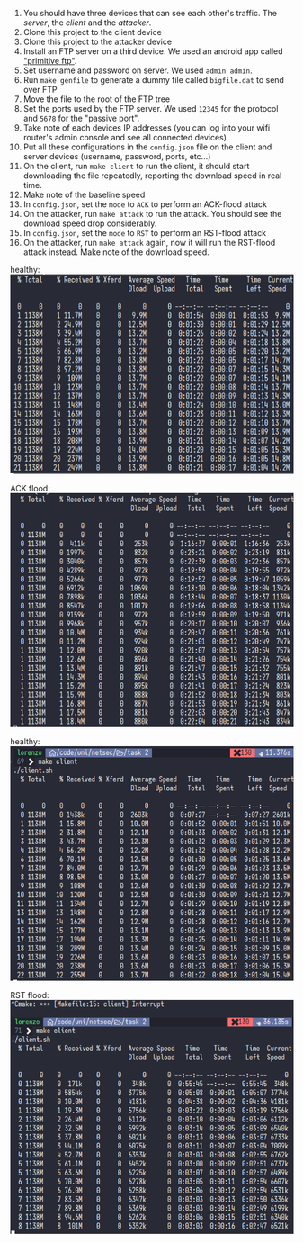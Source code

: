 1. You should have three devices that can see each other's traffic. The *server*, the *client* and the *attacker*.
1. Clone this project to the client device
1. Clone this project to the attacker device
1. Install an FTP server on a third device. We used an android app called ["primitive ftp"]().
1. Set username and password on server. We used `admin admin`.
1. Run `make genfile` to generate a dummy file called `bigfile.dat` to send over FTP
1. Move the file to the root of the FTP tree
1. Set the ports used by the FTP server. We used `12345` for the protocol and `5678` for the "passive port".
1. Take note of each devices IP addresses (you can log into your wifi router's admin console and see all connected devices)
1. Put all these configurations in the `config.json` file on the client and server devices (username, password, ports, etc...)
1. On the client, run `make client` to run the client, it should start downloading the file repeatedly, reporting the download speed in real time.
1. Make note of the baseline speed
1. In `config.json`, set the `mode` to `ACK` to perform an ACK-flood attack
1. On the attacker, run `make attack` to run the attack. You should see the download speed drop considerably.
1. In `config.json`, set the `mode` to `RST` to perform an RST-flood attack
1. On the attacker, run `make attack` again, now it will run the RST-flood attack instead. Make note of the download speed.

healthy:
![alt text](image.png)

ACK flood:
![alt text](image-1.png)

healthy:
![alt text](image-2.png)

RST flood:
![alt text](image-3.png)